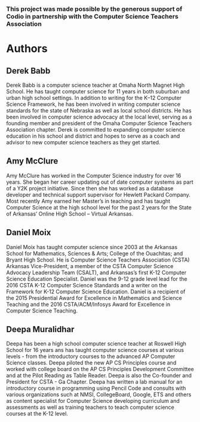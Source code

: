 ### This project was made possible by the generous support of Codio in partnership with the Computer Science Teachers Association

# Authors

## Derek Babb
Derek Babb is a computer science teacher at Omaha North Magnet High School. He has taught computer science for 11 years in both suburban and urban high school settings. In addition to writing for the K–12 Computer Science Framework, he has been involved in writing computer science standards for the state of Nebraska as well as local school districts. He has been involved in computer science advocacy at the local level, serving as a founding member and president of the Omaha Computer Science Teachers Association chapter. Derek is committed to expanding computer science education in his school and district and hopes to serve as a coach and advisor to new computer science teachers as they get started.

## Amy McClure
Amy McClure has worked in the Computer Science industry for over 16 years. She began her career updating out of date computer systems as part of a Y2K project initiative. Since then she has worked as a database developer and technical support supervisor for Hewlett Packard Company.  Most recently Amy earned her Master’s in teaching and has taught Computer Science at the high school level for the past 2 years for the State of Arkansas’ Online High School – Virtual Arkansas.

## Daniel Moix
Daniel Moix has taught computer science since 2003 at the Arkansas School for Mathematics, Sciences & Arts; College of the Ouachitas; and Bryant High School. He is Computer Science Teachers Association (CSTA) Arkansas Vice-President, a member of the CSTA Computer Science Advocacy Leadership Team (CSALT), and Arkansas’s first K-12 Computer Science Education Specialist. Daniel was the 9-12 grade level lead for the 2016 CSTA K-12 Computer Science Standards and a writer on the Framework for K-12 Computer Science Education. Daniel is a recipient of the 2015 Presidential Award for Excellence in Mathematics and Science Teaching and the 2016 CSTA/ACM/Infosys Award for Excellence in Computer Science Teaching.

## Deepa Muralidhar
Deepa has been a high school computer science teacher at Roswell High School for 16 years ans has taught computer science courses at various levels - from the introductory courses to the advanced AP Computer Science classes.  Deepa piloted the new AP CS Principles course and worked with college board on the AP CS Principles Development Committee and at the Pilot Reading as Table Reader. Deepa is also the Co-founder and President for CSTA - Ga Chapter. Deepa has written a lab manual for an introductory course in programming using Pencil Code and consults with various organizations such at NMSI, CollegeBoard, Google, ETS and others as content specialist for Computer Science developing curriculum and assessments as well as training teachers to teach computer science courses at the K-12 level. 

